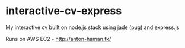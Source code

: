 # interactive-cv-express
My interactive cv built on node.js stack using jade (pug) and express.js

Runs on AWS EC2 - http://anton-haman.tk/
